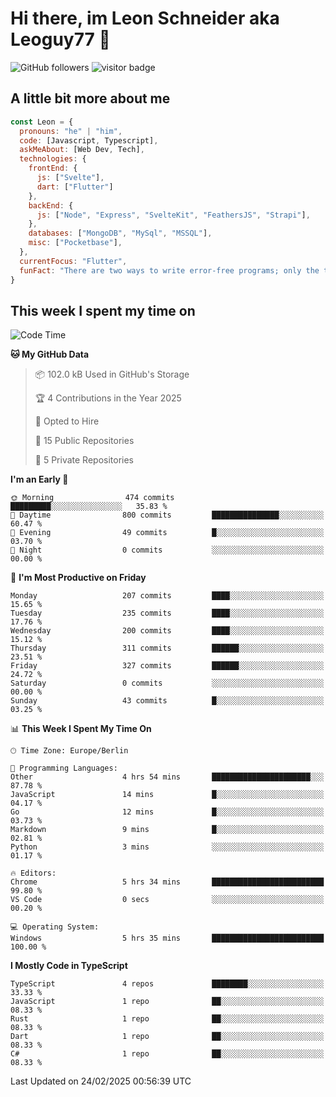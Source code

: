 # Hi there, im Leon Schneider aka Leoguy77 👋

![GitHub followers](https://img.shields.io/github/followers/leoguy77.svg?style=social&label=Followers) ![visitor badge](https://vbr.nathanchung.dev/badge?page_id=Leoguy77)

## A little bit more about me

```javascript
const Leon = {
  pronouns: "he" | "him",
  code: [Javascript, Typescript],
  askMeAbout: [Web Dev, Tech],
  technologies: {
    frontEnd: {
      js: ["Svelte"],
      dart: ["Flutter"]
    },
    backEnd: {
      js: ["Node", "Express", "SvelteKit", "FeathersJS", "Strapi"],
    },
    databases: ["MongoDB", "MySql", "MSSQL"],
    misc: ["Pocketbase"],
  },
  currentFocus: "Flutter",
  funFact: "There are two ways to write error-free programs; only the third one works"
}
```

## This week I spent my time on

<!--START_SECTION:waka-->
![Code Time](http://img.shields.io/badge/Code%20Time-465%20hrs%2053%20mins-blue)

**🐱 My GitHub Data** 

> 📦 102.0 kB Used in GitHub's Storage 
 > 
> 🏆 4 Contributions in the Year 2025
 > 
> 💼 Opted to Hire
 > 
> 📜 15 Public Repositories 
 > 
> 🔑 5 Private Repositories 
 > 
**I'm an Early 🐤** 

```text
🌞 Morning                474 commits         █████████░░░░░░░░░░░░░░░░   35.83 % 
🌆 Daytime                800 commits         ███████████████░░░░░░░░░░   60.47 % 
🌃 Evening                49 commits          █░░░░░░░░░░░░░░░░░░░░░░░░   03.70 % 
🌙 Night                  0 commits           ░░░░░░░░░░░░░░░░░░░░░░░░░   00.00 % 
```
📅 **I'm Most Productive on Friday** 

```text
Monday                   207 commits         ████░░░░░░░░░░░░░░░░░░░░░   15.65 % 
Tuesday                  235 commits         ████░░░░░░░░░░░░░░░░░░░░░   17.76 % 
Wednesday                200 commits         ████░░░░░░░░░░░░░░░░░░░░░   15.12 % 
Thursday                 311 commits         ██████░░░░░░░░░░░░░░░░░░░   23.51 % 
Friday                   327 commits         ██████░░░░░░░░░░░░░░░░░░░   24.72 % 
Saturday                 0 commits           ░░░░░░░░░░░░░░░░░░░░░░░░░   00.00 % 
Sunday                   43 commits          █░░░░░░░░░░░░░░░░░░░░░░░░   03.25 % 
```


📊 **This Week I Spent My Time On** 

```text
🕑︎ Time Zone: Europe/Berlin

💬 Programming Languages: 
Other                    4 hrs 54 mins       ██████████████████████░░░   87.78 % 
JavaScript               14 mins             █░░░░░░░░░░░░░░░░░░░░░░░░   04.17 % 
Go                       12 mins             █░░░░░░░░░░░░░░░░░░░░░░░░   03.73 % 
Markdown                 9 mins              █░░░░░░░░░░░░░░░░░░░░░░░░   02.81 % 
Python                   3 mins              ░░░░░░░░░░░░░░░░░░░░░░░░░   01.17 % 

🔥 Editors: 
Chrome                   5 hrs 34 mins       █████████████████████████   99.80 % 
VS Code                  0 secs              ░░░░░░░░░░░░░░░░░░░░░░░░░   00.20 % 

💻 Operating System: 
Windows                  5 hrs 35 mins       █████████████████████████   100.00 % 
```

**I Mostly Code in TypeScript** 

```text
TypeScript               4 repos             ████████░░░░░░░░░░░░░░░░░   33.33 % 
JavaScript               1 repo              ██░░░░░░░░░░░░░░░░░░░░░░░   08.33 % 
Rust                     1 repo              ██░░░░░░░░░░░░░░░░░░░░░░░   08.33 % 
Dart                     1 repo              ██░░░░░░░░░░░░░░░░░░░░░░░   08.33 % 
C#                       1 repo              ██░░░░░░░░░░░░░░░░░░░░░░░   08.33 % 
```




 Last Updated on 24/02/2025 00:56:39 UTC
<!--END_SECTION:waka-->
